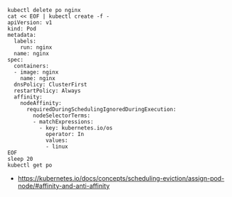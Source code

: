 ```
kubectl delete po nginx
cat << EOF | kubectl create -f -
apiVersion: v1
kind: Pod
metadata:
  labels:
    run: nginx
  name: nginx
spec:
  containers:
  - image: nginx
    name: nginx
  dnsPolicy: ClusterFirst
  restartPolicy: Always
  affinity:
    nodeAffinity:
      requiredDuringSchedulingIgnoredDuringExecution:
        nodeSelectorTerms:
        - matchExpressions:
          - key: kubernetes.io/os
            operator: In
            values:
            - linux
EOF
sleep 20
kubectl get po
```

- https://kubernetes.io/docs/concepts/scheduling-eviction/assign-pod-node/#affinity-and-anti-affinity
